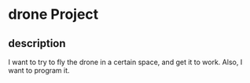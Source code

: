 # drone Project
## description
I want to try to fly the drone in a certain space, and get it to work. Also, I want to program it.